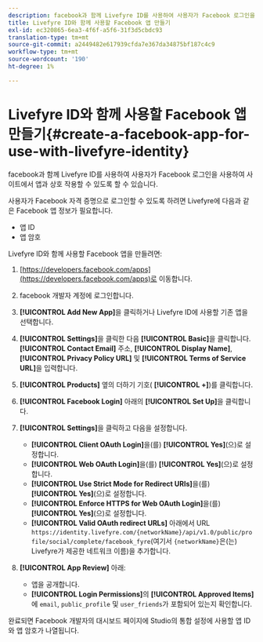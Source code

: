 ```yaml
---
description: facebook과 함께 Livefyre ID를 사용하여 사용자가 Facebook 로그인을 사용하여 사이트에서 앱과 상호 작용할 수 있도록 할 수 있습니다.
title: Livefyre ID와 함께 사용할 Facebook 앱 만들기
exl-id: ec320865-6ea3-4f6f-a5f6-31f3d5cbdc93
translation-type: tm+mt
source-git-commit: a2449482e617939cfda7e367da34875bf187c4c9
workflow-type: tm+mt
source-wordcount: '190'
ht-degree: 1%

---
```


# Livefyre ID와 함께 사용할 Facebook 앱 만들기{#create-a-facebook-app-for-use-with-livefyre-identity}

facebook과 함께 Livefyre ID를 사용하여 사용자가 Facebook 로그인을 사용하여 사이트에서 앱과 상호 작용할 수 있도록 할 수 있습니다.

사용자가 Facebook 자격 증명으로 로그인할 수 있도록 하려면 Livefyre에 다음과 같은 Facebook 앱 정보가 필요합니다.

* 앱 ID
* 앱 암호

Livefyre ID와 함께 사용할 Facebook 앱을 만들려면:

1. [https://developers.facebook.com/apps](https://developers.facebook.com/apps)로 이동합니다.
1. facebook 개발자 계정에 로그인합니다.
1. **[!UICONTROL Add New App]**&#x200B;을 클릭하거나 Livefyre ID에 사용할 기존 앱을 선택합니다.
1. **[!UICONTROL Settings]**&#x200B;을 클릭한 다음 **[!UICONTROL Basic]**&#x200B;을 클릭합니다. **[!UICONTROL Contact Email]** 주소, **[!UICONTROL Display Name]**, **[!UICONTROL Privacy Policy URL]** 및 **[!UICONTROL Terms of Service URL]**&#x200B;을 입력합니다.
1. **[!UICONTROL Products]** 옆의 더하기 기호( **[!UICONTROL +]**)를 클릭합니다.
1. **[!UICONTROL Facebook Login]** 아래의 **[!UICONTROL Set Up]**&#x200B;을 클릭합니다.
1. **[!UICONTROL Settings]**&#x200B;을 클릭하고 다음을 설정합니다.

   * **[!UICONTROL Client OAuth Login]**&#x200B;을(를) **[!UICONTROL Yes]**(으)로 설정합니다.
   * **[!UICONTROL Web OAuth Login]**&#x200B;을(를) **[!UICONTROL Yes]**(으)로 설정합니다.
   * **[!UICONTROL Use Strict Mode for Redirect URIs]**&#x200B;을(를) **[!UICONTROL Yes]**(으)로 설정합니다.
   * **[!UICONTROL Enforce HTTPS for Web OAuth Login]**&#x200B;을(를) **[!UICONTROL Yes]**(으)로 설정합니다.
   * **[!UICONTROL Valid OAuth redirect URLs]** 아래에서 URL `https://identity.livefyre.com/{networkName}/api/v1.0/public/profile/social/complete/facebook_fyre`(여기서 `{networkName}`은(는) Livefyre가 제공한 네트워크 이름)을 추가합니다.

1. **[!UICONTROL App Review]** 아래:

   * 앱을 공개합니다.
   * **[!UICONTROL Login Permissions]**&#x200B;의 **[!UICONTROL Approved Items]**&#x200B;에 `email`, `public_profile` 및 `user_friends`가 포함되어 있는지 확인합니다.

완료되면 Facebook 개발자의 대시보드 페이지에 Studio의 통합 설정에 사용할 앱 ID와 앱 암호가 나열됩니다.
